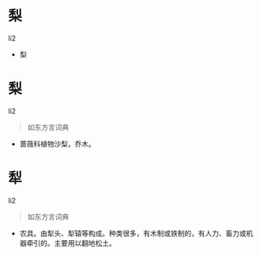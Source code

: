 # 梨
li2
- 梨

# 梨
li2
> 如东方言词典
- 蔷薇科植物沙梨，乔木。

# 犁
li2
> 如东方言词典
- 农具。由犁头、犁辕等构成。种类很多，有木制或铁制的，有人力、畜力或机器牵引的。主要用以翻地松土。
